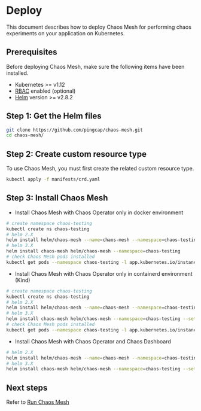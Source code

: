 # Deploy

This document describes how to deploy Chaos Mesh for performing chaos experiments 
on your application on Kubernetes. 

## Prerequisites

Before deploying Chaos Mesh, make sure the following items have been installed.

- Kubernetes >= v1.12
- [RBAC](https://kubernetes.io/docs/admin/authorization/rbac) enabled (optional)
- [Helm](https://helm.sh/) version >= v2.8.2

## Step 1: Get the Helm files

```bash
git clone https://github.com/pingcap/chaos-mesh.git
cd chaos-mesh/
```

## Step 2: Create custom resource type

To use Chaos Mesh, you must first create the related custom resource type.

```bash
kubectl apply -f manifests/crd.yaml
```

## Step 3: Install Chaos Mesh

* Install Chaos Mesh with Chaos Operator only in docker environment

```bash
# create namespace chaos-testing
kubectl create ns chaos-testing
# helm 2.X
helm install helm/chaos-mesh --name=chaos-mesh --namespace=chaos-testing
# helm 3.X
helm install chaos-mesh helm/chaos-mesh --namespace=chaos-testing
# check Chaos Mesh pods installed
kubectl get pods --namespace chaos-testing -l app.kubernetes.io/instance=chaos-mesh
```

* Install Chaos Mesh with Chaos Operator only in containerd environment (Kind)

```bash
# create namespace chaos-testing
kubectl create ns chaos-testing
# helm 2.X
helm install helm/chaos-mesh --name=chaos-mesh --namespace=chaos-testing --set chaosDaemon.runtime=containerd --set chaosDaemon.socketPath=/run/containerd/containerd.sock
# helm 3.X
helm install chaos-mesh helm/chaos-mesh --namespace=chaos-testing --set chaosDaemon.runtime=containerd --set chaosDaemon.socketPath=/run/containerd/containerd.sock
# check Chaos Mesh pods installed
kubectl get pods --namespace chaos-testing -l app.kubernetes.io/instance=chaos-mesh
```

* Install Chaos Mesh with Chaos Operator and Chaos Dashboard

```bash
# helm 2.X
helm install helm/chaos-mesh --name=chaos-mesh --namespace=chaos-testing --set dashboard.create=true
# helm 3.X
helm install chaos-mesh helm/chaos-mesh --namespace=chaos-testing --set dashboard.create=true
```

## Next steps

Refer to [Run Chaos Mesh](run_chaos_mesh.md)

